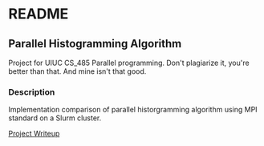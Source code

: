 # README

## Parallel Histogramming Algorithm 
Project for UIUC CS_485 Parallel programming.
Don't plagiarize it, you're better than that. And mine isn't that good.

### Description
Implementation comparison of parallel historgramming algorithm using MPI standard on a Slurm cluster.

[Project Writeup](writeup/proj_adp12.pdf)




